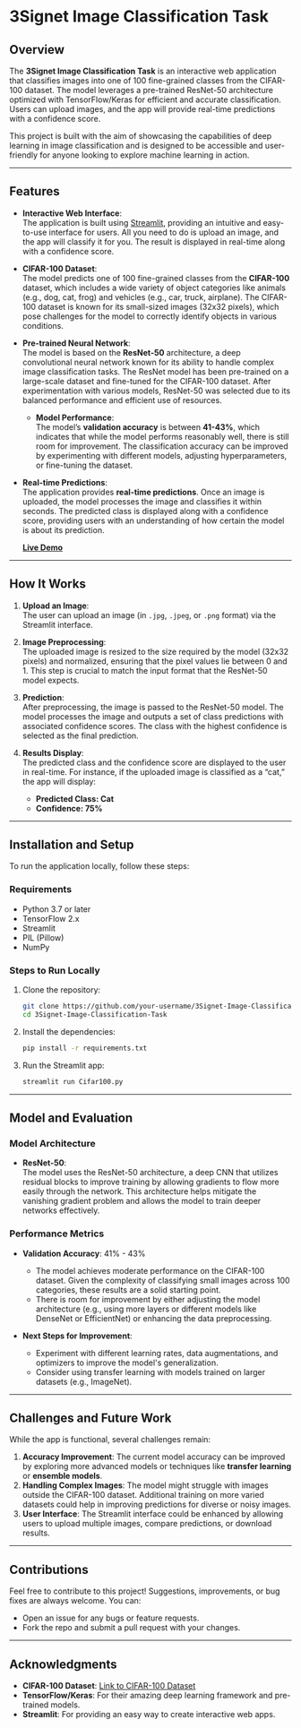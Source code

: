 # 3Signet Image Classification Task

## Overview

The **3Signet Image Classification Task** is an interactive web application that classifies images into one of 100 fine-grained classes from the CIFAR-100 dataset. The model leverages a pre-trained ResNet-50 architecture optimized with TensorFlow/Keras for efficient and accurate classification. Users can upload images, and the app will provide real-time predictions with a confidence score.

This project is built with the aim of showcasing the capabilities of deep learning in image classification and is designed to be accessible and user-friendly for anyone looking to explore machine learning in action.

---

## Features

- **Interactive Web Interface**:  
  The application is built using [Streamlit](https://streamlit.io/), providing an intuitive and easy-to-use interface for users. All you need to do is upload an image, and the app will classify it for you. The result is displayed in real-time along with a confidence score.

- **CIFAR-100 Dataset**:  
  The model predicts one of 100 fine-grained classes from the **CIFAR-100** dataset, which includes a wide variety of object categories like animals (e.g., dog, cat, frog) and vehicles (e.g., car, truck, airplane). The CIFAR-100 dataset is known for its small-sized images (32x32 pixels), which pose challenges for the model to correctly identify objects in various conditions.

- **Pre-trained Neural Network**:  
  The model is based on the **ResNet-50** architecture, a deep convolutional neural network known for its ability to handle complex image classification tasks. The ResNet model has been pre-trained on a large-scale dataset and fine-tuned for the CIFAR-100 dataset. After experimentation with various models, ResNet-50 was selected due to its balanced performance and efficient use of resources.  

  - **Model Performance**:  
    The model’s **validation accuracy** is between **41-43%**, which indicates that while the model performs reasonably well, there is still room for improvement. The classification accuracy can be improved by experimenting with different models, adjusting hyperparameters, or fine-tuning the dataset.

- **Real-time Predictions**:  
  The application provides **real-time predictions**. Once an image is uploaded, the model processes the image and classifies it within seconds. The predicted class is displayed along with a confidence score, providing users with an understanding of how certain the model is about its prediction.  

  [**Live Demo**](https://3signet-image-classification-task-fujey3wwxhk8rvkqqq264m.streamlit.app/)  

---

## How It Works

1. **Upload an Image**:  
   The user can upload an image (in `.jpg`, `.jpeg`, or `.png` format) via the Streamlit interface.

2. **Image Preprocessing**:  
   The uploaded image is resized to the size required by the model (32x32 pixels) and normalized, ensuring that the pixel values lie between 0 and 1. This step is crucial to match the input format that the ResNet-50 model expects.

3. **Prediction**:  
   After preprocessing, the image is passed to the ResNet-50 model. The model processes the image and outputs a set of class predictions with associated confidence scores. The class with the highest confidence is selected as the final prediction.

4. **Results Display**:  
   The predicted class and the confidence score are displayed to the user in real-time. For instance, if the uploaded image is classified as a “cat,” the app will display:  
   - **Predicted Class: Cat**  
   - **Confidence: 75%**  

---

## Installation and Setup

To run the application locally, follow these steps:

### Requirements
- Python 3.7 or later
- TensorFlow 2.x
- Streamlit
- PIL (Pillow)
- NumPy

### Steps to Run Locally

1. Clone the repository:
    ```bash
    git clone https://github.com/your-username/3Signet-Image-Classification-Task.git
    cd 3Signet-Image-Classification-Task
    ```

2. Install the dependencies:
    ```bash
    pip install -r requirements.txt
    ```

3. Run the Streamlit app:
    ```bash
    streamlit run Cifar100.py
    ```
---

## Model and Evaluation

### Model Architecture
- **ResNet-50**:  
  The model uses the ResNet-50 architecture, a deep CNN that utilizes residual blocks to improve training by allowing gradients to flow more easily through the network. This architecture helps mitigate the vanishing gradient problem and allows the model to train deeper networks effectively.

### Performance Metrics
- **Validation Accuracy**: 41% - 43%
    - The model achieves moderate performance on the CIFAR-100 dataset. Given the complexity of classifying small images across 100 categories, these results are a solid starting point.
    - There is room for improvement by either adjusting the model architecture (e.g., using more layers or different models like DenseNet or EfficientNet) or enhancing the data preprocessing.

- **Next Steps for Improvement**:
    - Experiment with different learning rates, data augmentations, and optimizers to improve the model's generalization.
    - Consider using transfer learning with models trained on larger datasets (e.g., ImageNet).

---

## Challenges and Future Work

While the app is functional, several challenges remain:
1. **Accuracy Improvement**: The current model accuracy can be improved by exploring more advanced models or techniques like **transfer learning** or **ensemble models**.
2. **Handling Complex Images**: The model might struggle with images outside the CIFAR-100 dataset. Additional training on more varied datasets could help in improving predictions for diverse or noisy images.
3. **User Interface**: The Streamlit interface could be enhanced by allowing users to upload multiple images, compare predictions, or download results.

---

## Contributions

Feel free to contribute to this project! Suggestions, improvements, or bug fixes are always welcome. You can:
- Open an issue for any bugs or feature requests.
- Fork the repo and submit a pull request with your changes.

---

## Acknowledgments

- **CIFAR-100 Dataset**: [Link to CIFAR-100 Dataset]([https://www.cs.toronto.edu/~kriz/cifar-100.html](https://www.cs.toronto.edu/~kriz/cifar.html))
- **TensorFlow/Keras**: For their amazing deep learning framework and pre-trained models.  
- **Streamlit**: For providing an easy way to create interactive web apps.  
```
